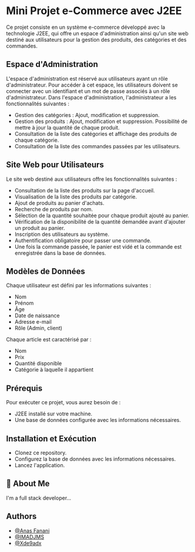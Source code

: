 # Mini Projet e-Commerce avec J2EE

Ce projet consiste en un système e-commerce développé avec la technologie J2EE, qui offre un espace d'administration ainsi qu'un site web destiné aux utilisateurs pour la gestion des produits, des catégories et des commandes.

## Espace d'Administration

L'espace d'administration est réservé aux utilisateurs ayant un rôle d'administrateur. Pour accéder à cet espace, les utilisateurs doivent se connecter avec un identifiant et un mot de passe associés à un rôle d'administrateur. Dans l'espace d'administration, l'administrateur a les fonctionnalités suivantes :

- Gestion des catégories : Ajout, modification et suppression.
- Gestion des produits : Ajout, modification et suppression. Possibilité de mettre à jour la quantité de chaque produit.
- Consultation de la liste des catégories et affichage des produits de chaque catégorie.
- Consultation de la liste des commandes passées par les utilisateurs.

## Site Web pour Utilisateurs

Le site web destiné aux utilisateurs offre les fonctionnalités suivantes :

- Consultation de la liste des produits sur la page d'accueil.
- Visualisation de la liste des produits par catégorie.
- Ajout de produits au panier d'achats.
- Recherche de produits par nom.
- Sélection de la quantité souhaitée pour chaque produit ajouté au panier.
- Vérification de la disponibilité de la quantité demandée avant d'ajouter un produit au panier.
- Inscription des utilisateurs au système.
- Authentification obligatoire pour passer une commande.
- Une fois la commande passée, le panier est vidé et la commande est enregistrée dans la base de données.

## Modèles de Données

Chaque utilisateur est défini par les informations suivantes :
- Nom
- Prénom
- Âge
- Date de naissance
- Adresse e-mail
- Rôle (Admin, client)

Chaque article est caractérisé par :
- Nom
- Prix
- Quantité disponible
- Catégorie à laquelle il appartient

## Prérequis

Pour exécuter ce projet, vous aurez besoin de :
- J2EE installé sur votre machine.
- Une base de données configurée avec les informations nécessaires.

## Installation et Exécution

- Clonez ce repository.
- Configurez la base de données avec les informations nécessaires.
- Lancez l'application.


## 🚀 About Me
I'm a full stack developer...


## Authors

- [@Anas Fanani](https://github.com/KFIVE05)
- [@IMADJMS](https://github.com/IMADJMS)
- [@Xde9adx](https://github.com/xde9adx)

